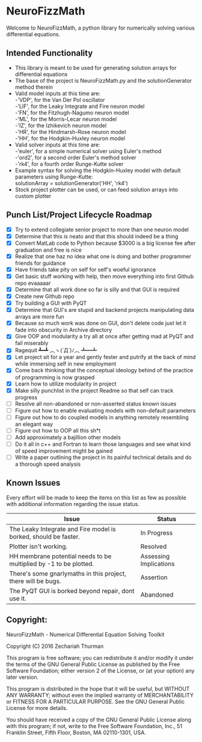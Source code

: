 # NeuroFizzMath

Welcome to NeuroFizzMath, a python library for numerically solving various differential equations.

## Intended Functionality
* This library is meant to be used for generating solution arrays for differential equations
* The base of the project is NeuroFizzMath.py and the solutionGenerator method therein
* Valid model inputs at this time are:  
    -'VDP', for the Van Der Pol oscillator  
    -'LIF', for the Leaky Integrate and Fire neuron model  
    -'FN', for the Fitzhugh-Nagumo neuron model  
    -'ML', for the Morris-Lecar neuron model  
    -'IZ', for the Izhikevich neuron model  
    -'HR', for the Hindmarsh-Rose neuron model  
    -'HH', for the Hodgkin-Huxley neuron model   
* Valid solver inputs at this time are:  
    -'euler', for a simple numerical solver using Euler's method  
    -'ord2', for a second order Euler's method solver  
    -'rk4', for a fourth order Runge-Kutte solver  
* Example syntax for solving the Hodgkin-Huxley model with default parameters using Runge-Kutte:  
    solutionArray = solutionGenerator('HH', 'rk4')
* Stock project plotter can be used, or can feed solution arrays into custom plotter

## Punch List/Project Lifecycle Roadmap
* [x] Try to extend collegiate senior project to more than one neuron model
* [x] Determine that this is neato and that this should indeed be a thing
* [x] Convert MatLab code to Python because $3000 is a big license fee after graduation and free is nice
* [x] Realize that one haz no idea what one is doing and bother programmer friends for guidance
* [x] Have friends take pity on self for self's woeful ignorance 
* [x] Get basic stuff working with help, then move everything into first Github repo evaaaaar
* [x] Determine that all work done so far is silly and that GUI is required
* [x] Create new Github repo
* [x] Try building a GUI with PyQT
* [x] Determine that GUI's are stupid and backend projects manipulating data arrays are more fun
* [x] Because so much work was done on GUI, don't delete code just let it fade into obscurity in Archive directory
* [x] Give OOP and modularity a try all at once after getting mad at PyQT and fail miserably
* [x] Ragequit ┻━┻ ︵ヽ(`Д´)ﾉ︵﻿ ┻━┻
* [x] Let project sit for a year and gently fester and putrify at the back of mind while immersing self in new employment
* [x] Come back thinking that the conceptual ideology behind of the practice of programming is now grasped 
* [x] Learn how to utilize modularity in project
* [x] Make silly punchlist in the project Readme so that self can track progress
* [ ] Resolve all non-abandoned or non-asserted status known issues
* [ ] Figure out how to enable evaluating models with non-default parameters
* [ ] Figure out how to do coupled models in anything remotely resembling an elegant way
* [ ] Figure out how to OOP all this sh*t
* [ ] Add approximately a bajillion other models
* [ ] Do it all in c++ and Fortran to learn those languages and see what kind of speed improvement might be gained
* [ ] Write a paper outlining the project in its painful technical details and do a thorough speed analysis

## Known Issues
Every effort will be made to keep the items on this list as few as possible with additional information regarding the issue status.

Issue | Status
------------ | -------------
The Leaky Integrate and Fire model is borked, should be faster.  | In Progress
Plotter isn't working.                                           | Resolved
HH membrane potential needs to be multiplied by -1 to be plotted.| Assessing Implications
There's some gnarlymaths in this project, there will be bugs.    | Assertion
The PyQT GUI is borked beyond repair, dont use it.               | Abandoned

## Copyright:

NeuroFizzMath - Numerical Differential Equation Solving Toolkit

Copyright (C) 2016  Zechariah Thurman

This program is free software; you can redistribute it and/or
modify it under the terms of the GNU General Public License
as published by the Free Software Foundation; either version 2
of the License, or (at your option) any later version.

This program is distributed in the hope that it will be useful,
but WITHOUT ANY WARRANTY; without even the implied warranty of
MERCHANTABILITY or FITNESS FOR A PARTICULAR PURPOSE.  See the
GNU General Public License for more details.

You should have received a copy of the GNU General Public License
along with this program; if not, write to the Free Software
Foundation, Inc., 51 Franklin Street, Fifth Floor, Boston, MA  02110-1301, USA.